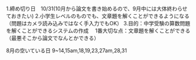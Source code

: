 1.締め切り日　10/31(10月から論文を書き始めるので、9月中には大体終わらせておきたい)
2.小学生レベルのものでも、文章題を解くことができるようになる（問題はカメラ読み込みではなく手入力でもOK）
3.目的：中学受験の算数問題を解くことができるシステムの作成
　1番大切な点：文章題を解くことができる（最悪そこから論文でなんとかできる）

8月の空いている日
9~14,15am,18,19,23,27am,28,31

